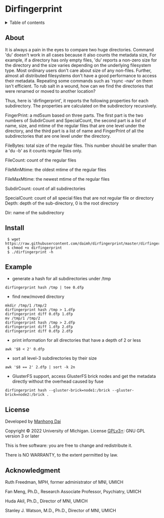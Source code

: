 # Dirfingerprint

<details>
<summary>Table of contents</summary>
<ol>
    <li><a href='#about'>About</a></li>
    <li><a href='#install'>Install</a></li>
    <li><a href='#example'>Example</a></li>
    <li><a href='#license'>License</a></li>
    <li><a href='#acknowledgment'>Acknowledgment</a></li>
<ol>
</details>

## About
It is always a pain in the eyes to compare two huge directories. Command 'du' doesn't work in all cases because it also counts the metadata size, For example, if a directory has only empty files, 'du' reports a non-zero size for the directory and the size varies depending on the underlying filesystem type. Most ordinary users don't care about size of any non-files. Further, almost all distributed filesystems don't have a good performance to access their metadata. Repeating some commands such as 'rsync -nav' on them isn't efficient. To rub salt in a wound, how can we find the directories that were renamed or moved to another location?

Thus, here is 'dirfingerprint', it reports the following properties for each subdirectory. The properties are calculated on the subdirectory recursively.

FingerPrint:	a md5sum based on three parts. The first part is the two numbers of SubdirCount and SpecialCount, the second part is a list of name, size, and mtime of the regular files that are one level under the directory, and the third part is a list of name and FingerPrint of all the subdirectories that are one level under the directory.

FileBytes:	total size of the regular files. This number should be smaller than a 'du -b' as it counts regular files only.

FileCount:	count of the regular files

FileMinMtime:	the oldest mtime of the regular files

FileMaxMtime:	the newest mtime of the regular files

SubdirCount:	count of all subdirectories

SpecialCount:	count of all special files that are not regular file or directory
Depth:	depth of the sub-directory, 0 is the root directory

Dir:	name of the subdirectory

## Install
```
 $ wget https://raw.githubusercontent.com/daimh/dirfingerprint/master/dirfingerprint
 $ chmod +x dirfingerprint
 $ ./dirfingerprint -h
```
## Example
* generate a hash for all subdirectories under /tmp
```
dirfingerprint hash /tmp | tee 0.dfp
```
* find new/moved directory
```
mkdir /tmp/1 /tmp/2
dirfingerprint hash /tmp > 1.dfp
dirfingerprint diff 0.dfp 1.dfp
mv /tmp/1 /tmp/2
dirfingerprint hash /tmp > 2.dfp
dirfingerprint diff 1.dfp 2.dfp
dirfingerprint diff 0.dfp 2.dfp
```
* print information for all directories that have a depth of 2 or less
```
awk '$8 < 2' 0.dfp
```
* sort all level-3 subdirectories by their size
```
awk '$8 == 2' 2.dfp | sort -k 2n
```
* GlusterFS support, access GlusterFS brick nodes and get the metadata directly without the overhead caused by fuse

```
dirfingerprint hash --gluster-brick=node1:/brick --gluster-brick=node2:/brick .
```

## License

Developed by [Manhong Dai](mailto:daimh@umich.edu)

Copyright © 2022 University of Michigan. License [GPLv3+](https://gnu.org/licenses/gpl.html): GNU GPL version 3 or later 

This is free software: you are free to change and redistribute it.

There is NO WARRANTY, to the extent permitted by law.

## Acknowledgment

Ruth Freedman, MPH, former administrator of MNI, UMICH

Fan Meng, Ph.D., Research Associate Professor, Psychiatry, UMICH

Huda Akil, Ph.D., Director of MNI, UMICH

Stanley J. Watson, M.D., Ph.D., Director of MNI, UMICH

